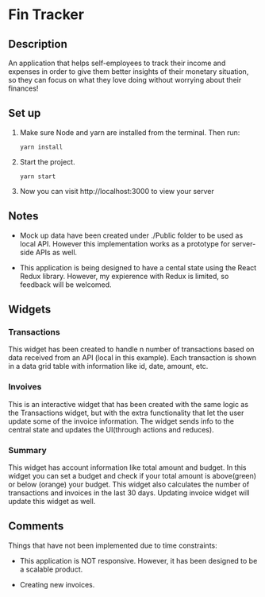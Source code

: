 # Fin Tracker

## Description

An application that helps self-employees to track their income and expenses in order to give them better insights of their monetary situation, so they can focus on what they love doing without worrying about their finances!

## Set up
1. Make sure Node and yarn are installed from the terminal. Then run:

    ```
    yarn install
    ```

2. Start the project.

    ```
    yarn start
    ```

3. Now you can visit http://localhost:3000 to view your server

## Notes

* Mock up data have been created under ./Public folder to be used as local API. However this implementation works as a prototype for server-side APIs as well.

* This application is being designed to have a cental state using the React Redux library. However, my expierence with Redux is limited, so feedback will be welcomed.

## Widgets

### Transactions

This widget has been created to handle n number of transactions based on data received from an API (local in this example). Each transaction is shown in a data grid table with information like id, date, amount, etc.

### Invoives

This is an interactive widget that has been created with the same logic as the Transactions widget, but with the extra functionality that let the user update some of the invoice information. The widget sends info to the central state and updates the UI(through actions and reduces). 

### Summary

This widget has account information like total amount and budget. In this widget you can set a budget and check if your total amount is above(green) or below (orange) your budget. This widget also calculates the number of transactions and invoices in the last 30 days. Updating invoice widget will update this widget as well.

## Comments

Things that have not been implemented due to time constraints:

* This application is NOT responsive. However, it has been designed to be a scalable product.

* Creating new invoices.



  
